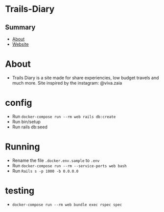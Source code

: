 # Trails-Diary
## Summary

- [About](#sobre)
- [Website](https://trailsdiary.herokuapp.com/)

# About

- Trails Diary is a site made for share experiencies, low budget travels and
  much more. Site inspired by the instagram: @viva.zaia

# config

- Run `docker-compose run --rm web rails db:create`
- Run bin/setup
- Run rails db:seed

# Running

- Rename the file `.docker.env.sample` to `.env`
- Run `docker-compose run --rm --service-ports web bash`
- Run `Rails s -p 1000 -b 0.0.0.0`

# testing

- `docker-compose run --rm web bundle exec rspec spec`
